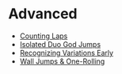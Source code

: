 # Advanced

* [Counting Laps](counting-laps.md)
* [Isolated Duo God Jumps](isolated-duo-god-jumps.md)
* [Recognizing Variations Early](recognizing-variations-early.md)
* [Wall Jumps & One-Rolling](wall-jumps-one-rolling.md)
